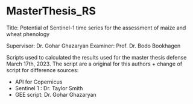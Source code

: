 # MasterThesis_RS


Title: Potential of Sentinel-1 time series for the assessment of maize and wheat phenology

Supervisor:
Dr. Gohar Ghazaryan
Examiner:
Prof. Dr. Bodo Bookhagen


Scripts used to calculated the results used for the master thesis defense March 17th, 2023.
The script are a original for this authors + change of script for difference sources: 

- API for Copernicus
- Sentinel 1 : Dr. Taylor Smith
- GEE script: Dr. Gohar Ghazaryan